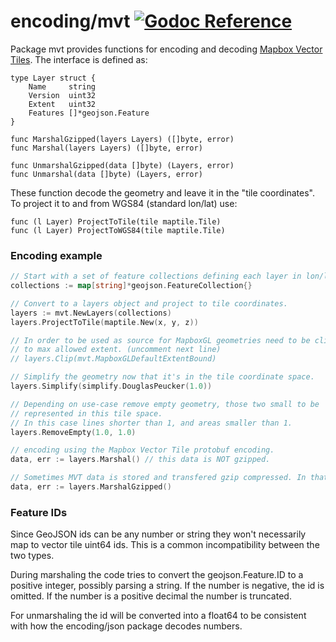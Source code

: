 encoding/mvt [![Godoc Reference](https://godoc.org/github.com/starboard-nz/orb?status.svg)](https://godoc.org/github.com/starboard-nz/orb/encoding/mvt)
============

Package mvt provides functions for encoding and decoding
[Mapbox Vector Tiles](https://www.mapbox.com/vector-tiles/specification/).
The interface is defined as:

	type Layer struct {
		Name     string
		Version  uint32
		Extent   uint32
		Features []*geojson.Feature
	}

	func MarshalGzipped(layers Layers) ([]byte, error)
	func Marshal(layers Layers) ([]byte, error)

	func UnmarshalGzipped(data []byte) (Layers, error)
	func Unmarshal(data []byte) (Layers, error)

These function decode the geometry and leave it in the "tile coordinates".
To project it to and from WGS84 (standard lon/lat) use:

	func (l Layer) ProjectToTile(tile maptile.Tile)
	func (l Layer) ProjectToWGS84(tile maptile.Tile)

### Encoding example

```go
// Start with a set of feature collections defining each layer in lon/lat (WGS84).
collections := map[string]*geojson.FeatureCollection{}

// Convert to a layers object and project to tile coordinates.
layers := mvt.NewLayers(collections)
layers.ProjectToTile(maptile.New(x, y, z))

// In order to be used as source for MapboxGL geometries need to be clipped
// to max allowed extent. (uncomment next line)
// layers.Clip(mvt.MapboxGLDefaultExtentBound)

// Simplify the geometry now that it's in the tile coordinate space.
layers.Simplify(simplify.DouglasPeucker(1.0))

// Depending on use-case remove empty geometry, those two small to be
// represented in this tile space.
// In this case lines shorter than 1, and areas smaller than 1.
layers.RemoveEmpty(1.0, 1.0)

// encoding using the Mapbox Vector Tile protobuf encoding.
data, err := layers.Marshal() // this data is NOT gzipped.

// Sometimes MVT data is stored and transfered gzip compressed. In that case:
data, err := layers.MarshalGzipped()
```

### Feature IDs

Since GeoJSON ids can be any number or string they won't necessarily map to vector tile uint64 ids.
This is a common incompatibility between the two types.

During marshaling the code tries to convert the geojson.Feature.ID to a positive integer, possibly parsing a string.
If the number is negative, the id is omitted. If the number is a positive decimal the number is truncated.

For unmarshaling the id will be converted into a float64 to be consistent with how
the encoding/json package decodes numbers.
